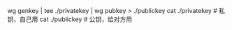 wg genkey | tee ./privatekey | wg pubkey > ./publickey
cat ./privatekey # 私钥，自己用
cat ./publickey # 公钥，给对方用
